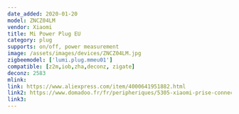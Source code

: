 ```yaml
---
date_added: 2020-01-20
model: ZNCZ04LM
vendor: Xiaomi
title: Mi Power Plug EU
category: plug
supports: on/off, power measurement
image: /assets/images/devices/ZNCZ04LM.jpg
zigbeemodel: ['lumi.plug.mmeu01']
compatible: [z2m,iob,zha,deconz, zigate]
deconz: 2583
mlink: 
link: https://www.aliexpress.com/item/4000641951882.html
link2: https://www.domadoo.fr/fr/peripheriques/5305-xiaomi-prise-connectee-zigbee-mi-smart-plug-6934177706493.html
link3: 
---
```



